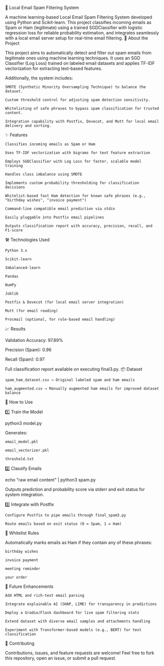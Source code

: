 📧 Local Email Spam Filtering System

A machine learning-based Local Email Spam Filtering System developed using Python and Scikit-learn.
This project classifies incoming emails as Spam or Ham (legitimate) using a trained SGDClassifier with logistic regression loss for reliable probability estimation, and integrates seamlessly with a local email server setup for real-time email filtering.
📖 About the Project

This project aims to automatically detect and filter out spam emails from legitimate ones using machine learning techniques.
It uses an SGD Classifier (Log Loss) trained on labeled email datasets and applies TF-IDF vectorization for extracting text-based features.

Additionally, the system includes:

    SMOTE (Synthetic Minority Oversampling Technique) to balance the dataset.

    Custom threshold control for adjusting spam detection sensitivity.

    Whitelisting of safe phrases to bypass spam classification for trusted content.

    Integration capability with Postfix, Dovecot, and Mutt for local email delivery and sorting.

✨ Features

    Classifies incoming emails as Spam or Ham

    Uses TF-IDF vectorization with bigrams for text feature extraction

    Employs SGDClassifier with Log Loss for faster, scalable model training

    Handles class imbalance using SMOTE

    Implements custom probability thresholding for classification decisions

    Whitelist-based fast Ham detection for known safe phrases (e.g., "birthday wishes", "invoice payment")

    Command-line compatible email prediction via stdin

    Easily pluggable into Postfix email pipelines

    Outputs classification report with accuracy, precision, recall, and F1-score

🛠️ Technologies Used

    Python 3.x

    Scikit-learn

    Imbalanced-learn

    Pandas

    NumPy

    Joblib

    Postfix & Dovecot (for local email server integration)

    Mutt (for email reading)

    Procmail (optional, for rule-based email handling)

📈 Results

Validation Accuracy: 97.89%

Precision (Spam): 0.96

Recall (Spam): 0.97

Full classification report available on executing final3.py.
📦 Dataset

    spam_ham_dataset.csv → Original labeled spam and ham emails

    ham_augmented.csv → Manually augmented ham emails for improved dataset balance

🚀 How to Use

1️⃣ Train the Model

python3 model.py

Generates:

    email_model.pkl

    email_vectorizer.pkl

    threshold.txt

2️⃣ Classify Emails

echo "raw email content" | python3 spam.py

Outputs prediction and probability score via stderr and exit status for system integration.

3️⃣ Integrate with Postfix

    Configure Postfix to pipe emails through final_spam3.py

    Route emails based on exit status (0 = Spam, 1 = Ham)

📑 Whitelist Rules

Automatically marks emails as Ham if they contain any of these phrases:

    birthday wishes

    invoice payment

    meeting reminder

    your order

🌱 Future Enhancements

    Add HTML and rich-text email parsing

    Integrate explainable AI (SHAP, LIME) for transparency in predictions

    Deploy a Gradio/Flask dashboard for live spam filtering stats

    Extend dataset with diverse email samples and attachments handling

    Experiment with Transformer-based models (e.g., BERT) for text classification

🤝 Contributing

Contributions, issues, and feature requests are welcome!
Feel free to fork this repository, open an issue, or submit a pull request.
